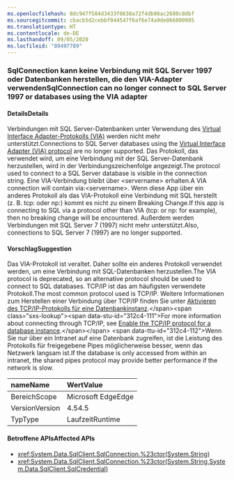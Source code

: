 ```yaml
---
ms.openlocfilehash: 8dc947f584d3433f0638a72f4db86ac2680c8dbf
ms.sourcegitcommit: cbacb5d2cebbf044547f6af6e74a9de866800985
ms.translationtype: HT
ms.contentlocale: de-DE
ms.lasthandoff: 09/05/2020
ms.locfileid: "89497789"
---
```

### <a name="sqlconnection-can-no-longer-connect-to-sql-server-1997-or-databases-using-the-via-adapter"></a><span data-ttu-id="312c4-101">SqlConnection kann keine Verbindung mit SQL Server 1997 oder Datenbanken herstellen, die den VIA-Adapter verwenden</span><span class="sxs-lookup"><span data-stu-id="312c4-101">SqlConnection can no longer connect to SQL Server 1997 or databases using the VIA adapter</span></span>

#### <a name="details"></a><span data-ttu-id="312c4-102">Details</span><span class="sxs-lookup"><span data-stu-id="312c4-102">Details</span></span>

<span data-ttu-id="312c4-103">Verbindungen mit SQL Server-Datenbanken unter Verwendung des [Virtual Interface Adapter-Protokolls (VIA)](https://docs.microsoft.com/previous-versions/sql/sql-server-2008-r2/ms191229(v=sql.105)) werden nicht mehr unterstützt.</span><span class="sxs-lookup"><span data-stu-id="312c4-103">Connections to SQL Server databases using the [Virtual Interface Adapter (VIA) protocol](https://docs.microsoft.com/previous-versions/sql/sql-server-2008-r2/ms191229(v=sql.105)) are no longer supported.</span></span> <span data-ttu-id="312c4-104">Das Protokoll, das verwendet wird, um eine Verbindung mit der SQL Server-Datenbank herzustellen, wird in der Verbindungszeichenfolge angezeigt.</span><span class="sxs-lookup"><span data-stu-id="312c4-104">The protocol used to connect to a SQL Server database is visible in the connection string.</span></span> <span data-ttu-id="312c4-105">Eine VIA-Verbindung bleibt über &lt;servername&gt; erhalten.</span><span class="sxs-lookup"><span data-stu-id="312c4-105">A VIA connection will contain via:&lt;servername&gt;.</span></span> <span data-ttu-id="312c4-106">Wenn diese App über ein anderes Protokoll als das VIA-Protokoll eine Verbindung mit SQL herstellt (z. B. tcp: oder np:) kommt es nicht zu einem Breaking Change.</span><span class="sxs-lookup"><span data-stu-id="312c4-106">If this app is connecting to SQL via a protocol other than VIA (tcp: or np: for example), then no breaking change will be encountered.</span></span> <span data-ttu-id="312c4-107">Außerdem werden Verbindungen mit SQL Server 7 (1997) nicht mehr unterstützt.</span><span class="sxs-lookup"><span data-stu-id="312c4-107">Also, connections to SQL Server 7 (1997) are no longer supported.</span></span>

#### <a name="suggestion"></a><span data-ttu-id="312c4-108">Vorschlag</span><span class="sxs-lookup"><span data-stu-id="312c4-108">Suggestion</span></span>

<span data-ttu-id="312c4-109">Das VIA-Protokoll ist veraltet. Daher sollte ein anderes Protokoll verwendet werden, um eine Verbindung mit SQL-Datenbanken herzustellen.</span><span class="sxs-lookup"><span data-stu-id="312c4-109">The VIA protocol is deprecated, so an alternative protocol should be used to connect to SQL databases.</span></span> <span data-ttu-id="312c4-110">TCP/IP ist das am häufigsten verwendete Protokoll.</span><span class="sxs-lookup"><span data-stu-id="312c4-110">The most common protocol used is TCP/IP.</span></span> <span data-ttu-id="312c4-111">Weitere Informationen zum Herstellen einer Verbindung über TCP/IP finden Sie unter [Aktivieren des TCP/IP-Protokolls für eine Datenbankinstanz](https://docs.microsoft.com/previous-versions/visualstudio/visual-studio-2008/bb909712(v=vs.90)).</span><span class="sxs-lookup"><span data-stu-id="312c4-111">For more information about connecting through TCP/IP, see [Enable the TCP/IP protocol for a database instance](https://docs.microsoft.com/previous-versions/visualstudio/visual-studio-2008/bb909712(v=vs.90)).</span></span> <span data-ttu-id="312c4-112">Wenn Sie nur über ein Intranet auf eine Datenbank zugreifen, ist die Leistung des Protokolls für freigegebene Pipes möglicherweise besser, wenn das Netzwerk langsam ist.</span><span class="sxs-lookup"><span data-stu-id="312c4-112">If the database is only accessed from within an intranet, the shared pipes protocol may provide better performance if the network is slow.</span></span>

| <span data-ttu-id="312c4-113">name</span><span class="sxs-lookup"><span data-stu-id="312c4-113">Name</span></span>    | <span data-ttu-id="312c4-114">Wert</span><span class="sxs-lookup"><span data-stu-id="312c4-114">Value</span></span>       |
|:--------|:------------|
| <span data-ttu-id="312c4-115">Bereich</span><span class="sxs-lookup"><span data-stu-id="312c4-115">Scope</span></span>   |<span data-ttu-id="312c4-116">Microsoft Edge</span><span class="sxs-lookup"><span data-stu-id="312c4-116">Edge</span></span>|
|<span data-ttu-id="312c4-117">Version</span><span class="sxs-lookup"><span data-stu-id="312c4-117">Version</span></span>|<span data-ttu-id="312c4-118">4.5</span><span class="sxs-lookup"><span data-stu-id="312c4-118">4.5</span></span>|
|<span data-ttu-id="312c4-119">Typ</span><span class="sxs-lookup"><span data-stu-id="312c4-119">Type</span></span>|<span data-ttu-id="312c4-120">Laufzeit</span><span class="sxs-lookup"><span data-stu-id="312c4-120">Runtime</span></span>|

#### <a name="affected-apis"></a><span data-ttu-id="312c4-121">Betroffene APIs</span><span class="sxs-lookup"><span data-stu-id="312c4-121">Affected APIs</span></span>

- <xref:System.Data.SqlClient.SqlConnection.%23ctor(System.String)>
- <xref:System.Data.SqlClient.SqlConnection.%23ctor(System.String,System.Data.SqlClient.SqlCredential)>

<!--

#### Affected APIs

- `M:System.Data.SqlClient.SqlConnection.#ctor(System.String)`
- `M:System.Data.SqlClient.SqlConnection.#ctor(System.String,System.Data.SqlClient.SqlCredential)`

-->
